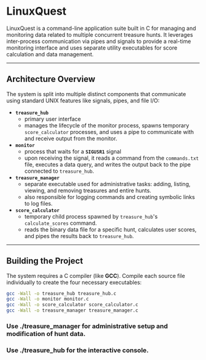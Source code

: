 # LinuxQuest

LinuxQuest is a command-line application suite built in C for managing and monitoring data related to multiple concurrent treasure hunts. It leverages inter-process communication via pipes and signals to provide a real-time monitoring interface and uses separate utility executables for score calculation and data management.

---

## Architecture Overview

The system is split into multiple distinct components that communicate using standard UNIX features like signals, pipes, and file I/O:

* **`treasure_hub`**
    - primary user interface
    - manages the lifecycle of the monitor process, spawns temporary `score_calculator` processes, and uses a pipe to communicate with and receive output from the monitor.
* **`monitor`**
    * process that waits for a **`SIGUSR1`** signal
    * upon receiving the signal, it reads a command from the `commands.txt` file, executes a data query, and writes the output back to the pipe connected to `treasure_hub`.
* **`treasure_manager`**
    * separate executable used for administrative tasks: adding, listing, viewing, and removing treasures and entire hunts.
    * also responsible for logging commands and creating symbolic links to log files.
* **`score_calculator`**
    * temporary child process spawned by `treasure_hub`'s `calculate_scores` command.
    * reads the binary data file for a specific hunt, calculates user scores, and pipes the results back to `treasure_hub`.

---

## Building the Project

The system requires a C compiler (like **GCC**). Compile each source file individually to create the four necessary executables:

```bash
gcc -Wall -o treasure_hub treasure_hub.c
gcc -Wall -o monitor monitor.c
gcc -Wall -o score_calculator score_calculator.c
gcc -Wall -o treasure_manager treasure_manager.c
```

### Use ./treasure_manager for administrative setup and modification of hunt data.
### Use ./treasure_hub for the interactive console.
